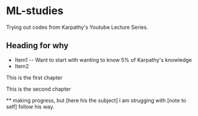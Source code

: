 # ML-studies
Trying out codes from Karpathy's Youtube Lecture Series.

## Heading for why

* Item1 -- Want to start with wanting to know 5% of Karpathy's knowledge
* Item2


This is the first chapter

This is the second chapter

** making progress, but [here his the subject] i am strugging with 
[note to self] follow his way. 